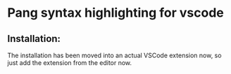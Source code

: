 # Pang syntax highlighting for vscode #

## Installation: ##
The installation has been moved into an actual VSCode extension now, so just add the extension from the editor now.
